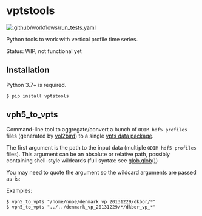 # vptstools

[![.github/workflows/run_tests.yaml](https://github.com/enram/vptstools/actions/workflows/run_tests.yaml/badge.svg)](https://github.com/enram/vptstools/actions/workflows/run_tests.yaml)

Python tools to work with vertical profile time series.

Status: WIP, not functional yet

## Installation

Python 3.7+ is required.

```
$ pip install vptstools
```

## vph5_to_vpts

Command-line tool to aggregate/convert a bunch of `ODIM hdf5 profiles` files (generated by [vol2bird](https://github.com/adokter/vol2bird)) to a single [vpts data package](https://github.com/enram/vpts).

The first argument is the path to the input data (multiple `ODIM hdf5 profiles` files). This argument can be an absolute or relative path, possibly containing shell-style wildcards (full syntax: see [glob.glob()](https://docs.python.org/3/library/glob.html#glob.glob))

You may need to quote the argument so the wildcard arguments are passed as-is:

Examples:

```
$ vph5_to_vpts "/home/nnoe/denmark_vp_20131229/dkbor/*"
$ vph5_to_vpts "../../denmark_vp_20131229/*/dkbor_vp_*"
```
